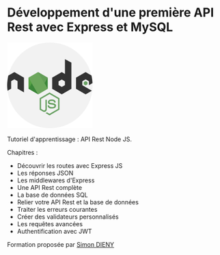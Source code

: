 # Développement d'une première API Rest avec Express et MySQL

<img src="./src/assets/img/nodejs.png" width="200" height="200">

Tutoriel d'apprentissage :  API Rest Node JS.

Chapitres :

* Découvrir les routes avec Express JS
* Les réponses JSON
* Les middlewares d'Express
* Une API Rest complète
* La base de données SQL
* Relier votre API Rest et la base de données
* Traiter les erreurs courantes
* Créer des validateurs personnalisés
* Les requêtes avancées
* Authentification avec JWT


Formation proposée par <a href="https://fr.linkedin.com/in/simon-dieny-9b44a9151">Simon DIENY</a>
